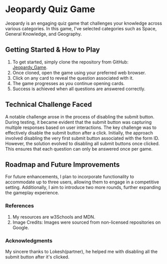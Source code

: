 # Jeopardy Quiz Game

Jeopardy is an engaging quiz game that challenges your knowledge across various categories. In this game, I've selected categories such as Space, General Knowledge, and Geography.

## Getting Started & How to Play

1. To get started, simply clone the repository from GitHub: [Jeopardy_Game](https://github.com/SivaSwathiVasagar/Jeopardy_Game).
2. Once cloned, open the game using your preferred web browser.
3. Click on any card to reveal the question associated with it.
4. The game progresses as you continue opening cards.
5. Success is achieved when all questions are answered correctly.

## Technical Challenge Faced

A notable challenge arose in the process of disabling the submit button. During testing, it became evident that the submit button was capturing multiple responses based on user interactions. The key challenge was to effectively disable the submit button after a click. Initially, the approach involved disabling the very first submit button associated with the form ID. However, the solution evolved to disabling all submit buttons once clicked. This ensures that each question can only be answered once per game.

## Roadmap and Future Improvements

For future enhancements, I plan to incorporate functionality to accommodate up to three users, allowing them to engage in a competitive setting.
Additionally, I aim to introduce two more rounds, further expanding the gameplay experience.

### References

1. My resources are w3Schools and MDN.
2. Image Credits: Images were sourced from non-licensed repositories on Google.

### Acknowledgments

My sincere thanks to Lokesh(partner), he helped me with disabling all the submit button after it's clicked.